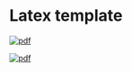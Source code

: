 # Latex template

[![pdf](https://github.com/giannipetrella/latex-meta/actions/workflows/pdf.yml/badge.svg)](https://github.com/giannipetrella/latex-meta/actions/workflows/pdf.yml)

[![pdf](https://img.shields.io/badge/pdf-note-green)](https://github.com/giannipetrella/latex-meta/blob/build/note.pdf)

